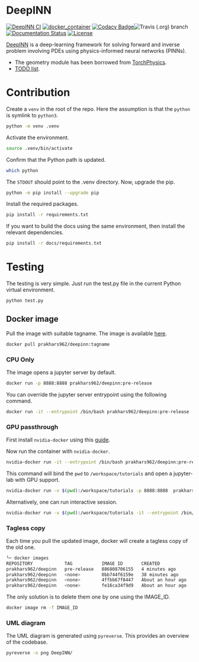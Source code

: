 # DeepINN
[![DeepINN CI](https://github.com/praksharma/DeepINN/actions/workflows/main.yml/badge.svg)](https://github.com/praksharma/DeepINN/actions/workflows/main.yml) [![docker_container](https://github.com/praksharma/DeepINN/actions/workflows/docker.yml/badge.svg)](https://github.com/praksharma/DeepINN/actions/workflows/docker.yml) [![Codacy Badge](https://app.codacy.com/project/badge/Grade/a5c43d9b9e6a45759061ac654bdc1e3f)](https://www.codacy.com/gh/praksharma/DeepINN/dashboard?utm_source=github.com&amp;utm_medium=referral&amp;utm_content=praksharma/DeepINN&amp;utm_campaign=Badge_Grade)![Travis (.org) branch](https://app.travis-ci.com/praksharma/DeepINN.svg?branch=main)
[![Documentation Status](https://readthedocs.org/projects/deepinn/badge/?version=latest)](https://deepinn.readthedocs.io/en/latest/index.html?badge=latest) [![License](https://img.shields.io/badge/License-AGPL_v3-red.svg)](https://github.com/praksharma/DeepINN/blob/main/LICENSE)

[DeepINN](https://github.com/praksharma/DeepINN) is a deep-learning framework for solving forward  and inverse problem involving PDEs using physics-informed neural networks (PINNs).

* The geometry module has been borrowed from [TorchPhysics](https://github.com/boschresearch/torchphysics).
* [TODO list](todo.md).

# Contribution
Create a `venv` in the root of the repo. Here the assumption is that the `python` is symlink to `python3`.
```sh
python -m venv .venv
```
Activate the environment.
```sh
source .venv/bin/activate
```
Confirm that the Python path is updated.
```sh
which python
```
The `STDOUT` should point to the .venv directory. Now, upgrade the pip.
```sh
python -m pip install --upgrade pip
```
Install the required packages.
```sh
pip install -r requirements.txt
```
If you want to build the docs using the same environment, then install the relevant dependencies.
```sh
pip install -r docs/requirements.txt
```

# Testing
The testing is very simple. Just run the test.py file in the current Python virtual environment.
```sh
python test.py
```

## Docker image
Pull the image with suitable tagname. The image is available [here](https://hub.docker.com/r/prakhars962/deepinn).

```sh
docker pull prakhars962/deepinn:tagname
```
### CPU Only
The image opens a jupyter server by default. 
```sh
docker run -p 8888:8888 prakhars962/deepinn:pre-release
```

You can override the jupyter server entrypoint using the following command.
```sh
docker run -it --entrypoint /bin/bash prakhars962/deepinn:pre-release
```
### GPU passthrough
First install `nvidia-docker` using this [guide](https://docs.nvidia.com/datacenter/cloud-native/container-toolkit/install-guide.html#step-2-install-nvidia-container-toolkit). 

Now run the container with `nvidia-docker`.
```sh
nvidia-docker run -it --entrypoint /bin/bash prakhars962/deepinn:pre-release
```
This command will bind the `pwd` to `/workspace/tutorials` and open a jupyter-lab with GPU support.
```sh
nvidia-docker run -v $(pwd):/workspace/tutorials -p 8888:8888  prakhars962/deepinn:pre-release
```
Alternatively, one can run interactive session.
```sh
nvidia-docker run -v $(pwd):/workspace/tutorials -it --entrypoint /bin/bash  prakhars962/deepinn:pre-release
```

### Tagless copy
Each time you pull the updated image, docker will create a tagless copy of the old one. 
```sh
╰─ docker images                              
REPOSITORY            TAG           IMAGE ID       CREATED             SIZE
prakhars962/deepinn   pre-release   886808706155   4 minutes ago       6.99GB
prakhars962/deepinn   <none>        0bb744f6159e   38 minutes ago      6.99GB
prakhars962/deepinn   <none>        4ffbb67f8447   About an hour ago   6.8GB
prakhars962/deepinn   <none>        fe16ca34f9d9   About an hour ago   6.8GB
```
The only solution is to delete them one by one using the IMAGE_ID.
```sh
docker image rm -f IMAGE_ID
```

### UML diagram
The UML diagram is generated using `pyreverse`. This provides an overview of the codebase.

```sh
pyreverse -o png DeepINN/
```